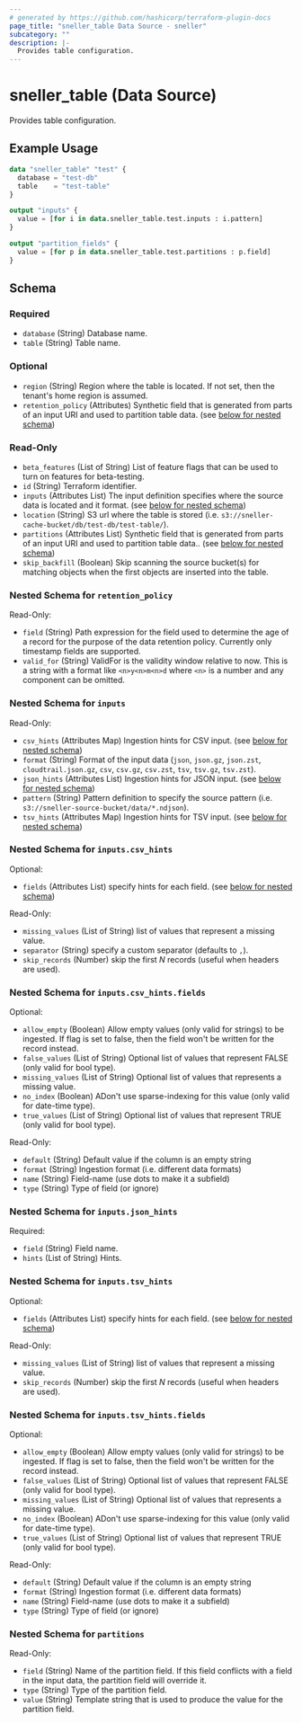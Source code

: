 ```yaml
---
# generated by https://github.com/hashicorp/terraform-plugin-docs
page_title: "sneller_table Data Source - sneller"
subcategory: ""
description: |-
  Provides table configuration.
---
```


# sneller_table (Data Source)

Provides table configuration.

## Example Usage

```terraform
data "sneller_table" "test" {
  database = "test-db"
  table    = "test-table"
}

output "inputs" {
  value = [for i in data.sneller_table.test.inputs : i.pattern]
}

output "partition_fields" {
  value = [for p in data.sneller_table.test.partitions : p.field]  
}
```

<!-- schema generated by tfplugindocs -->
## Schema

### Required

- `database` (String) Database name.
- `table` (String) Table name.

### Optional

- `region` (String) Region where the table is located. If not set, then the tenant's home region is assumed.
- `retention_policy` (Attributes) Synthetic field that is generated from parts of an input URI and used to partition table data. (see [below for nested schema](#nestedatt--retention_policy))

### Read-Only

- `beta_features` (List of String) List of feature flags that can be used to turn on features for beta-testing.
- `id` (String) Terraform identifier.
- `inputs` (Attributes List) The input definition specifies where the source data is located and it format. (see [below for nested schema](#nestedatt--inputs))
- `location` (String) S3 url where the table is stored (i.e. `s3://sneller-cache-bucket/db/test-db/test-table/`).
- `partitions` (Attributes List) Synthetic field that is generated from parts of an input URI and used to partition table data.. (see [below for nested schema](#nestedatt--partitions))
- `skip_backfill` (Boolean) Skip scanning the source bucket(s) for matching objects when the first objects are inserted into the table.

<a id="nestedatt--retention_policy"></a>
### Nested Schema for `retention_policy`

Read-Only:

- `field` (String) Path expression for the field used to determine the age of a record for the purpose of the data retention policy. Currently only timestamp fields are supported.
- `valid_for` (String) ValidFor is the validity window relative to now. This is a string with a format like `<n>y<n>m<n>d` where `<n>` is a number and any component can be omitted.


<a id="nestedatt--inputs"></a>
### Nested Schema for `inputs`

Read-Only:

- `csv_hints` (Attributes Map) Ingestion hints for CSV input. (see [below for nested schema](#nestedatt--inputs--csv_hints))
- `format` (String) Format of the input data (`json`, `json.gz`, `json.zst`, `cloudtrail.json.gz`, `csv`, `csv.gz`, `csv.zst`, `tsv`, `tsv.gz`, `tsv.zst`).
- `json_hints` (Attributes List) Ingestion hints for JSON input. (see [below for nested schema](#nestedatt--inputs--json_hints))
- `pattern` (String) Pattern definition to specify the source pattern (i.e. `s3://sneller-source-bucket/data/*.ndjson`).
- `tsv_hints` (Attributes Map) Ingestion hints for TSV input. (see [below for nested schema](#nestedatt--inputs--tsv_hints))

<a id="nestedatt--inputs--csv_hints"></a>
### Nested Schema for `inputs.csv_hints`

Optional:

- `fields` (Attributes List) specify hints for each field. (see [below for nested schema](#nestedatt--inputs--csv_hints--fields))

Read-Only:

- `missing_values` (List of String) list of values that represent a missing value.
- `separator` (String) specify a custom separator (defaults to `,`).
- `skip_records` (Number) skip the first *N* records (useful when headers are used).

<a id="nestedatt--inputs--csv_hints--fields"></a>
### Nested Schema for `inputs.csv_hints.fields`

Optional:

- `allow_empty` (Boolean) Allow empty values (only valid for strings) to be ingested. If flag is set to false, then the field won't be written for the record instead.
- `false_values` (List of String) Optional list of values that represent FALSE (only valid for bool type).
- `missing_values` (List of String) Optional list of values that represents a missing value.
- `no_index` (Boolean) ADon't use sparse-indexing for this value (only valid for date-time type).
- `true_values` (List of String) Optional list of values that represent TRUE (only valid for bool type).

Read-Only:

- `default` (String) Default value if the column is an empty string
- `format` (String) Ingestion format (i.e. different data formats)
- `name` (String) Field-name (use dots to make it a subfield)
- `type` (String) Type of field (or ignore)



<a id="nestedatt--inputs--json_hints"></a>
### Nested Schema for `inputs.json_hints`

Required:

- `field` (String) Field name.
- `hints` (List of String) Hints.


<a id="nestedatt--inputs--tsv_hints"></a>
### Nested Schema for `inputs.tsv_hints`

Optional:

- `fields` (Attributes List) specify hints for each field. (see [below for nested schema](#nestedatt--inputs--tsv_hints--fields))

Read-Only:

- `missing_values` (List of String) list of values that represent a missing value.
- `skip_records` (Number) skip the first *N* records (useful when headers are used).

<a id="nestedatt--inputs--tsv_hints--fields"></a>
### Nested Schema for `inputs.tsv_hints.fields`

Optional:

- `allow_empty` (Boolean) Allow empty values (only valid for strings) to be ingested. If flag is set to false, then the field won't be written for the record instead.
- `false_values` (List of String) Optional list of values that represent FALSE (only valid for bool type).
- `missing_values` (List of String) Optional list of values that represents a missing value.
- `no_index` (Boolean) ADon't use sparse-indexing for this value (only valid for date-time type).
- `true_values` (List of String) Optional list of values that represent TRUE (only valid for bool type).

Read-Only:

- `default` (String) Default value if the column is an empty string
- `format` (String) Ingestion format (i.e. different data formats)
- `name` (String) Field-name (use dots to make it a subfield)
- `type` (String) Type of field (or ignore)




<a id="nestedatt--partitions"></a>
### Nested Schema for `partitions`

Read-Only:

- `field` (String) Name of the partition field. If this field conflicts with a field in the input data, the partition field will override it.
- `type` (String) Type of the partition field.
- `value` (String) Template string that is used to produce the value for the partition field.


